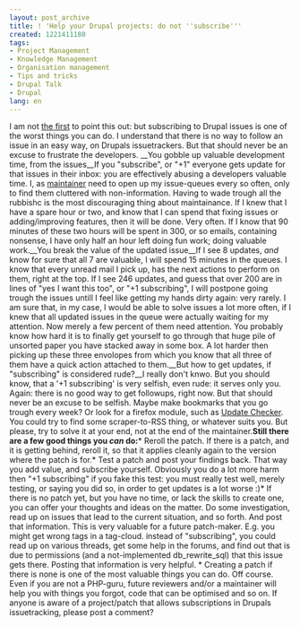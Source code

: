 ```yaml
---
layout: post_archive
title: ! 'Help your Drupal projects: do not ''subscribe'''
created: 1221411180
tags:
- Project Management
- Knowledge Management
- Organisation management
- Tips and tricks
- Drupal Talk
- Drupal
lang: en
---
```

I am not [the first](http://acko.net/blog/whats-wrong-with-drupal) to point this out: but subscribing to Drupal issues is one of the worst things you can do. I understand that there is no way to follow an issue in an easy way, on Drupals issuetrackers. But that should never be an excuse to frustrate the developers. __You gobble up valuable development time, from the issues__If you "subscribe", or "+1" everyone gets update for that issues in their inbox: you are effectively abusing a developers valuable time. I, as [maintainer](publications/blogs/2008-08-15-help_maintainers_maintain) need to open up my issue-queues every so often, only to find them cluttered with non-information. Having to wade trough all the rubbishc is the most discouraging thing about maintainance. If I knew that I have a spare hour or two, and know that I can spend that fixing issues or adding/improving features, then it will be done. Very often. If I know that 90 minutes of these two hours will be spent in 300, or so emails, containing nonsense, I have only half an hour left doing fun work; doing valuable work.__You break the value of the updated issue__If I see 8 updates, _and_ know for sure that all 7 are valuable, I will spend 15 minutes in the queues. I know that every unread mail I pick up, has the next actions to perform on them, right at the top. If I see 246 updates, and guess that over 200 are in lines of "yes I want this too", or "+1 subscribing", I will postpone going trough the issues untill I feel like getting my hands dirty again: very rarely. I am sure that, in my case, I would be able to solve issues a lot more often, if I knew that all updated issues in the queue were actually waiting for my attention. Now merely a few percent of them need attention. You probably know how hard it is to finally get yourself to go through that huge pile of unsorted paper you have stacked away in some box. A lot harder then picking up these three envolopes from which you know that all three of them have a quick action attached to them.__But how to get updates, if "subscribing" is considered rude?__I really don't knwo. But you should know, that a '+1 subscribing' is very selfish, even rude: it serves only you. Again: there is no good way to get followups, right now. But that should never be an excuse to be selfish. Maybe make bookmarks that you go trough every week? Or look for a firefox module, such as [Update Checker](https://addons.mozilla.org/en-US/firefox/addon/3362). You could try to find some scraper-to-RSS thing, or whatever suits you. But please, try to solve it at your end, not at the end of the maintainer.__Still there are a few good things you _can_ do:__* Reroll the patch. If there is a patch, and it is getting behind, reroll it, so that it applies cleanly again to the version where the patch is for.* Test a patch and post your findings back. That way you add value, and subscribe yourself. Obviously you do a lot more harm then "+1 subscribing" if you fake this test: you must really test well, merely testing, or saying you did so, in order to get updates is a lot worse :)* If there is no patch yet, but you have no time, or lack the skills to create one, you can offer your thoughts and ideas on the matter. Do some investigation, read up on issues that lead to the current situation, and so forth. And post that information. This is very valuable for a future patch-maker. E.g. you might get wrong tags in a tag-cloud. instead of "subscribing", you could read up on various threads, get some help in the forums, and find out that is due to permissions (and a not-implemented db_rewrite_sql) that this issue gets there. Posting that information is very helpful. * Creating a patch if there is none is one of the most valuable things you can do. Off course. Even if you are not a PHP-guru, future reviewers and/or a maintainer will help you with things you forgot, code that can be optimised and so on. If anyone is aware of a project/patch that allows subscriptions in Drupals issuetracking, please post a comment?
